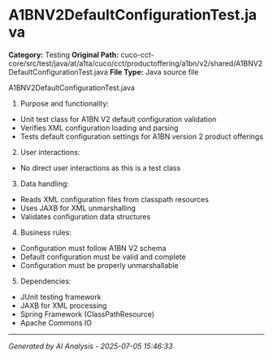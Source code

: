 # A1BNV2DefaultConfigurationTest.java

**Category:** Testing
**Original Path:** cuco-cct-core/src/test/java/at/a1ta/cuco/cct/productoffering/a1bn/v2/shared/A1BNV2DefaultConfigurationTest.java
**File Type:** Java source file

A1BNV2DefaultConfigurationTest.java
1. Purpose and functionality:
- Unit test class for A1BN V2 default configuration validation
- Verifies XML configuration loading and parsing
- Tests default configuration settings for A1BN version 2 product offerings

2. User interactions:
- No direct user interactions as this is a test class

3. Data handling:
- Reads XML configuration files from classpath resources
- Uses JAXB for XML unmarshalling
- Validates configuration data structures

4. Business rules:
- Configuration must follow A1BN V2 schema
- Default configuration must be valid and complete
- Configuration must be properly unmarshallable

5. Dependencies:
- JUnit testing framework
- JAXB for XML processing
- Spring Framework (ClassPathResource)
- Apache Commons IO

---
*Generated by AI Analysis - 2025-07-05 15:46:33*
